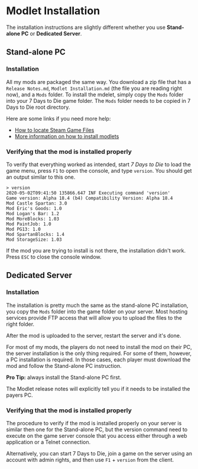 Modlet Installation
===================

The installation instructions are slightly different whether you use **Stand-alone PC** or **Dedicated Server**.

Stand-alone PC
--------------

### Installation

All my mods are packaged the same way. You download a zip file that has a `Release Notes.md`, `Modlet Installation.md` (the file you are reading right now), and a `Mods` folder. To install the mdelet, simply copy the `Mods` folder into your 7 Days to Die game folder. The `Mods` folder needs to be copied in 7 Days to Die root directory.

Here are some links if you need more help:
* [How to locate Steam Game Files](https://youtu.be/6_a_yU2nc3Y)
* [More information on how to install modlets](https://7daystodie.gamepedia.com/How_to_Install_Modlets)

### Verifying that the mod is installed properly

To verify that everything worked as intended, start *7 Days to Die* to load the game menu, press `F1` to open the console, and type `version`. You should get an output similar to this one.

    > version
    2020-05-02T09:41:50 135866.647 INF Executing command 'version'
    Game version: Alpha 18.4 (b4) Compatibility Version: Alpha 18.4
    Mod Castle Spartan: 3.0
    Mod Eric's Goods: 1.0
    Mod Logan's Bar: 1.2
    Mod MoreBlocks: 1.03
    Mod PaintJob: 1.0
    Mod PG13: 1.0
    Mod SpartanBlocks: 1.4
    Mod StorageSize: 1.03

If the mod you are trying to install is not there, the installation didn't work. Press `ESC` to close the console window.

Dedicated Server
----------------

### Installation

The installation is pretty much the same as the stand-alone PC installation, you copy the `Mods` folder into the game folder on your server. Most hosting services provide FTP access that will allow you to upload the files to the right folder.

After the mod is uploaded to the server, restart the server and it's done.

For most of my mods, the players do not need to install the mod on their PC, the server installation is the only thing required. For some of them, however, a PC installation is required. In those cases, each player must download the mod and follow the Stand-alone PC instruction. 

**Pro Tip:** always install the Stand-alone PC first. 

The Modlet release notes will explicitly tell you if it needs to be installed the payers PC.

### Verifying that the mod is installed properly

The procedure to verify if the mod is installed properly on your server is similar then one for the Stand-alone PC, but the version command need to execute on the game server console that you access either through a web application or a Telnet connection.

Alternatively, you can start 7 Days to Die, join a game on the server using an account with admin rights, and then use `F1` + `version` from the client.

